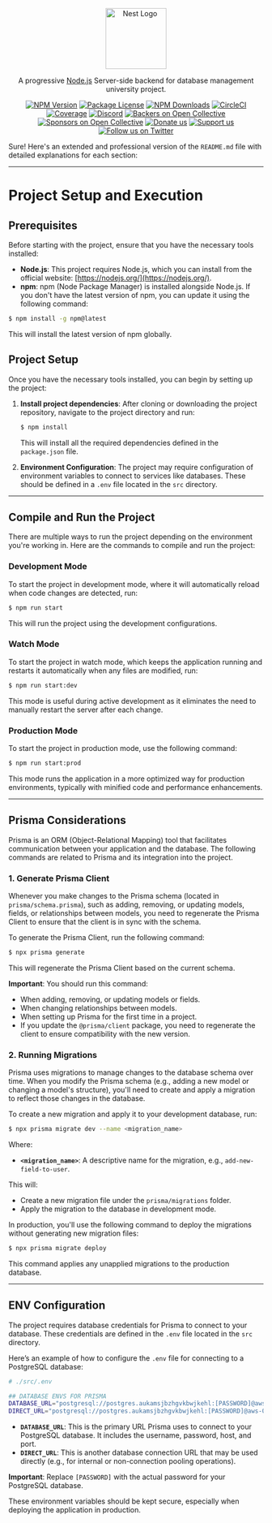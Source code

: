 <p align="center">
  <a href="http://nestjs.com/" target="blank"><img src="https://nestjs.com/img/logo-small.svg" width="120" alt="Nest Logo" /></a>
</p>

[circleci-image]: https://img.shields.io/circleci/build/github/nestjs/nest/master?token=abc123def456
[circleci-url]: https://circleci.com/gh/nestjs/nest

  <p align="center">A progressive <a href="http://nodejs.org" target="_blank">Node.js</a> Server-side backend for database management university project.</p>
    <p align="center">
<a href="https://www.npmjs.com/~nestjscore" target="_blank"><img src="https://img.shields.io/npm/v/@nestjs/core.svg" alt="NPM Version" /></a>
<a href="https://www.npmjs.com/~nestjscore" target="_blank"><img src="https://img.shields.io/npm/l/@nestjs/core.svg" alt="Package License" /></a>
<a href="https://www.npmjs.com/~nestjscore" target="_blank"><img src="https://img.shields.io/npm/dm/@nestjs/common.svg" alt="NPM Downloads" /></a>
<a href="https://circleci.com/gh/nestjs/nest" target="_blank"><img src="https://img.shields.io/circleci/build/github/nestjs/nest/master" alt="CircleCI" /></a>
<a href="https://coveralls.io/github/nestjs/nest?branch=master" target="_blank"><img src="https://coveralls.io/repos/github/nestjs/nest/badge.svg?branch=master#9" alt="Coverage" /></a>
<a href="https://discord.gg/G7Qnnhy" target="_blank"><img src="https://img.shields.io/badge/discord-online-brightgreen.svg" alt="Discord"/></a>
<a href="https://opencollective.com/nest#backer" target="_blank"><img src="https://opencollective.com/nest/backers/badge.svg" alt="Backers on Open Collective" /></a>
<a href="https://opencollective.com/nest#sponsor" target="_blank"><img src="https://opencollective.com/nest/sponsors/badge.svg" alt="Sponsors on Open Collective" /></a>
  <a href="https://paypal.me/kamilmysliwiec" target="_blank"><img src="https://img.shields.io/badge/Donate-PayPal-ff3f59.svg" alt="Donate us"/></a>
    <a href="https://opencollective.com/nest#sponsor"  target="_blank"><img src="https://img.shields.io/badge/Support%20us-Open%20Collective-41B883.svg" alt="Support us"></a>
  <a href="https://twitter.com/nestframework" target="_blank"><img src="https://img.shields.io/twitter/follow/nestframework.svg?style=social&label=Follow" alt="Follow us on Twitter"></a>
</p>

Sure! Here's an extended and professional version of the `README.md` file with detailed explanations for each section:

---

# Project Setup and Execution

## Prerequisites

Before starting with the project, ensure that you have the necessary tools installed:

-   **Node.js**: This project requires Node.js, which you can install from the official website: [https://nodejs.org/](https://nodejs.org/).
-   **npm**: npm (Node Package Manager) is installed alongside Node.js. If you don't have the latest version of npm, you can update it using the following command:

```bash
$ npm install -g npm@latest
```

This will install the latest version of npm globally.

## Project Setup

Once you have the necessary tools installed, you can begin by setting up the project:

1. **Install project dependencies**:
   After cloning or downloading the project repository, navigate to the project directory and run:

    ```bash
    $ npm install
    ```

    This will install all the required dependencies defined in the `package.json` file.

2. **Environment Configuration**:
   The project may require configuration of environment variables to connect to services like databases. These should be defined in a `.env` file located in the `src` directory.

---

## Compile and Run the Project

There are multiple ways to run the project depending on the environment you're working in. Here are the commands to compile and run the project:

### Development Mode

To start the project in development mode, where it will automatically reload when code changes are detected, run:

```bash
$ npm run start
```

This will run the project using the development configurations.

### Watch Mode

To start the project in watch mode, which keeps the application running and restarts it automatically when any files are modified, run:

```bash
$ npm run start:dev
```

This mode is useful during active development as it eliminates the need to manually restart the server after each change.

### Production Mode

To start the project in production mode, use the following command:

```bash
$ npm run start:prod
```

This mode runs the application in a more optimized way for production environments, typically with minified code and performance enhancements.

---

## Prisma Considerations

Prisma is an ORM (Object-Relational Mapping) tool that facilitates communication between your application and the database. The following commands are related to Prisma and its integration into the project.

### 1. **Generate Prisma Client**

Whenever you make changes to the Prisma schema (located in `prisma/schema.prisma`), such as adding, removing, or updating models, fields, or relationships between models, you need to regenerate the Prisma Client to ensure that the client is in sync with the schema.

To generate the Prisma Client, run the following command:

```bash
$ npx prisma generate
```

This will regenerate the Prisma Client based on the current schema.

**Important**: You should run this command:

-   When adding, removing, or updating models or fields.
-   When changing relationships between models.
-   When setting up Prisma for the first time in a project.
-   If you update the `@prisma/client` package, you need to regenerate the client to ensure compatibility with the new version.

### 2. **Running Migrations**

Prisma uses migrations to manage changes to the database schema over time. When you modify the Prisma schema (e.g., adding a new model or changing a model's structure), you'll need to create and apply a migration to reflect those changes in the database.

To create a new migration and apply it to your development database, run:

```bash
$ npx prisma migrate dev --name <migration_name>
```

Where:

-   **`<migration_name>`**: A descriptive name for the migration, e.g., `add-new-field-to-user`.

This will:

-   Create a new migration file under the `prisma/migrations` folder.
-   Apply the migration to the database in development mode.

In production, you'll use the following command to deploy the migrations without generating new migration files:

```bash
$ npx prisma migrate deploy
```

This command applies any unapplied migrations to the production database.

---

## ENV Configuration

The project requires database credentials for Prisma to connect to your database. These credentials are defined in the `.env` file located in the `src` directory.

Here’s an example of how to configure the `.env` file for connecting to a PostgreSQL database:

```bash
# ./src/.env

## DATABASE ENVS FOR PRISMA
DATABASE_URL="postgresql://postgres.aukamsjbzhgvkbwjkehl:[PASSWORD]@aws-0-sa-east-1.pooler.supabase.com:6543/postgres?pgbouncer=true"
DIRECT_URL="postgresql://postgres.aukamsjbzhgvkbwjkehl:[PASSWORD]@aws-0-sa-east-1.pooler.supabase.com:5432/postgres"
```

-   **`DATABASE_URL`**: This is the primary URL Prisma uses to connect to your PostgreSQL database. It includes the username, password, host, and port.
-   **`DIRECT_URL`**: This is another database connection URL that may be used directly (e.g., for internal or non-connection pooling operations).

**Important**: Replace `[PASSWORD]` with the actual password for your PostgreSQL database.

These environment variables should be kept secure, especially when deploying the application in production.
